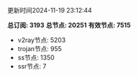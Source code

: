 更新时间2024-11-19 23:12:44

**总订阅: 3193**
**总节点: 20251**
**有效节点: 7515**
- v2ray节点: 5203
- trojan节点: 955
- ss节点: 1350
- ssr节点: 7
